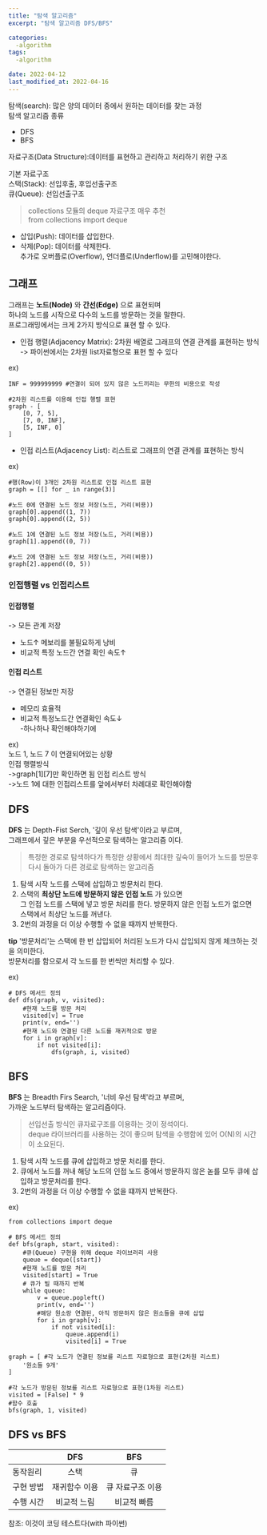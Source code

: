 ```yaml
---
title: "탐색 알고리즘"
excerpt: "탐색 알고리즘 DFS/BFS"

categories:
  -algorithm
tags:
  -algorithm

date: 2022-04-12
last_modified_at: 2022-04-16
---
```

탐색(search): 많은 양의 데이터 중에서 원하는 데이터를 찾는 과정  
탐색 알고리즘 종류  
 + DFS  
 + BFS  


자료구조(Data Structure):데이터를 표현하고 관리하고 처리하기 위한 구조  
  
기본 자료구조  
스택(Stack): 선입후출, 후입선출구조  
큐(Queue): 선입선출구조  
>collections 모듈의 deque 자료구조 매우 추천  
>from collections import deque  

 + 삽입(Push): 데이터를 삽입한다.  
 + 삭제(Pop): 데이터를 삭제한다.  
추가로 오버플로(Overflow), 언더플로(Underflow)를 고민해야한다.  

## 그래프  
  
그래프는 **노드(Node)** 와 **간선(Edge)** 으로 표현되며  
하나의 노드를 시작으로 다수의 노드를 방문하는 것을 말한다.  
프로그래밍에서는 크게 2가지 방식으로 표현 할 수 있다.  
 + 인접 행렬(Adjacency Matrix): 2차원 배열로 그래프의 연결 관계를 표현하는 방식  
-> 파이썬에서는 2차원 list자료형으로 표현 할 수 있다  

ex)  
```
INF = 999999999 #연결이 되어 있지 않은 노드끼리는 무한의 비용으로 작성

#2차원 리스트를 이용해 인접 행렬 표현
graph - [
    [0, 7, 5],
    [7, 0, INF],
    [5, INF, 0]
]
```

 + 인접 리스트(Adjacency List): 리스트로 그래프의 연결 관계를 표현하는 방식  

ex)  
```
#행(Row)이 3개인 2차원 리스트로 인접 리스트 표현
graph = [[] for _ in range(3)]

#노드 0에 연결된 노드 정보 저장(노드, 거리(비용))
graph[0].append((1, 7))
graph[0].append((2, 5))

#노드 1에 연결된 노드 정보 저장(노드, 거리(비용))
graph[1].append((0, 7))

#노드 2에 연결된 노드 정보 저장(노드, 거리(비용))
graph[2].append((0, 5))
```

### 인접행렬 vs 인접리스트  
  
#### 인접행렬
-> 모든 관계 저장  
 + 노드↑ 메보리를 불필요하게 낭비  
 + 비교적 특정 노드간 연결 확인 속도↑  

#### 인접 리스트
-> 연결된 정보만 저장
 + 메모리 효율적
 + 비교적 특정노드간 연결확인 속도↓  
  -하나하나 확인해야하기에  
  
ex)  
노드 1, 노드 7 이 연결되어있는 상황  
 인접 행렬방식  
->graph[1][7]만 확인하면 됨
 인접 리스트 방식  
 ->노드 1에 대한 인접리스트를 앞에서부터 차례대로 확인해야함  

## DFS

**DFS** 는 Depth-Fist Serch, '깊이 우선 탐색'이라고 부르며,  
그래프에서 깊은 부분을 우선적으로 탐색하는 알고리즘 이다.  
>특정한 경로로 탐색하다가 특정한 상황에서 최대한 깊숙이 들어가 노드를 방문후  
>다시 돌아가 다른 경로로 탐색하는 알고리즘  
<!-- --2022-04-12 -->
 1. 탐색 시작 노드를 스택에 삽입하고 방문처리 한다.  
 2. 스택의 __최상단 노드에 방문하지 않은 인접 노드__ 가 있으면  
 그 인접 노드를 스택에 넣고 방문 처리를 한다.
 방문하지 않은 인접 노드가 없으면 스택에서 최상단 노드를 꺼낸다.  
 3. 2번의 과정을 더 이상 수행할 수 없을 때까지 반복한다.  
  
 __tip__ '방문처리'는 스택에 한 번 삽입되어 처리된 노드가 다시 삽입되지 않게 체크하는 것을 의미한다.  
 방문처리를 함으로서 각 노드를 한 번씩만 처리할 수 있다.  

ex)  
```
# DFS 메서드 정의
def dfs(graph, v, visited):
    #현재 노드를 방문 처리
    visited[v] = True
    print(v, end='')
    #현재 노드와 연결된 다른 노드를 재귀적으로 방문
    for i in graph[v]:
        if not visited[i]:
            dfs(graph, i, visited)
```

## BFS  

**BFS** 는 Breadth Firs Search, '너비 우선 탐색'라고 부르며,  
가까운 노드부터 탐색하는 알고리즘이다.  
>선입선출 방식인 큐자료구조를 이용하는 것이 정석이다.  
>deque 라이브러리를 사용하는 것이 좋으며 탐색을 수행함에 있어 O(N)의 시간이 소요된다.  
 1. 탐색 시작 노드를 큐에 삽입하고 방문 처리를 한다.  
 2. 큐에서 노드를 꺼내 해당 노드의 인접 노드 중에서 방문하지 않은 녿를 모두 큐에 삽입하고 방문처리를 한다.  
 3. 2번의 과정을 더 이상 수행할 수 없을 떄까지 반복한다.  

ex)  
```
from collections import deque

# BFS 메서드 정의
def bfs(graph, start, visited):
    #큐(Queue) 구현을 위해 deque 라이브러리 사용
    queue = deque([start])
    #현재 노드를 방문 처리
    visited[start] = True
    # 큐가 빌 때까지 반복
    while queue:
        v = queue.popleft()
        print(v, end='')
        #해당 원소랑 연결된, 아직 방문하지 않은 원소들을 큐에 삽입
        for i in graph[v]:
            if not visited[i]:
                queue.append(i)
                visited[i] = True

graph = [ #각 노드가 연결된 정보를 리스트 자료형으로 표현(2차원 리스트)
    '원소들 9개'
]

#각 노드가 방문된 정보를 리스트 자료형으로 표현(1차원 리스트)
visited = [False] * 9
#함수 호출
bfs(graph, 1, visited)
```

## DFS vs BFS
  
 |  |  DFS  |  BFS |
 |:--- | :---: | :---: |    
 |  동작원리  |  스택  | 큐 |  
 | 구현 방법 | 재귀함수 이용 | 큐 자료구조 이용 |
 | 수행 시간 | 비교적 느림 | 비교적 빠름 |


참조: 이것이 코딩 테스트다(with 파이썬)